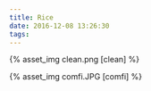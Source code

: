 ```yaml
---
title: Rice
date: 2016-12-08 13:26:30
tags:
---
```

{% asset_img clean.png [clean] %}

{% asset_img comfi.JPG [comfi] %}
